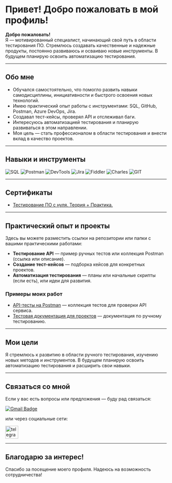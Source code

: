 # Привет! Добро пожаловать в мой профиль!

**Добро пожаловать!**  
Я — мотивированный специалист, начинающий свой путь в области тестирования ПО. Стремлюсь создавать качественные и надежные продукты, постоянно развиваюсь и осваиваю новые инструменты. В будущем планирую освоить автоматизацию тестирования.

---

## Обо мне

- Обучался самостоятельно, что помогло развить навыки самодисциплины, инициативности и быстрого освоения новых технологий.  
- Имею практический опыт работы с инструментами: SQL, GitHub, Postman, Azure DevOps, Jira.  
- Создавал тест-кейсы, проверял API и отслеживал баги.  
- Интересуюсь автоматизацией тестирования и планирую развиваться в этом направлении.  
- Моя цель — стать профессионалом в области тестирования и внести вклад в качество проектов.

---

## Навыки и инструменты

![SQL](https://img.shields.io/badge/-SQL-ffffff?style=for-the-badge&logo=mysql&logoColor=4479A1) ![Postman](https://img.shields.io/badge/-Postman-ffffff?style=for-the-badge&logo=postman&logoColor=FF6C37) ![DevTools](https://img.shields.io/badge/-DevTools-ffffff?style=for-the-badge&logo=googlechrome&logoColor=4285F4) ![Jira](https://img.shields.io/badge/-Jira-ffffff?style=for-the-badge&logo=jira&logoColor=0052CC) ![Fiddler](https://img.shields.io/badge/-Fiddler-ffffff?style=for-the-badge&logo=fiddler&logoColor=FF6600) ![Charles](https://img.shields.io/badge/-Charles%20Proxy-ffffff?style=for-the-badge) ![GIT](https://img.shields.io/badge/-GIT-ffffff?style=for-the-badge&logo=git&logoColor=F05032)

---

## Сертификаты

- [Тестирование ПО с нуля. Теория + Практика.](https://stepik.org/cert/2836210)

---

## Практический опыт и проекты

Здесь вы можете разместить ссылки на репозитории или папки с вашими практическими работами:

- **Тестирование API** — пример ручных тестов или коллекция Postman (ссылка или описание).  
- **Создание тест-кейсов** — подборка кейсов для конкретных проектов.  
- **Автоматизация тестирования** — планы или начальные скрипты (если есть), или идеи для развития.

### Примеры моих работ

- [API-тесты на Postman](https://github.com/C3U3/C3U3/tree/5fee5421903f6f40460fb14ae93814f05ff2083e/API_Postman) — коллекция тестов для проверки API сервиса.  
- [Тестовая документация для проектов](https://github.com/C3U3/C3U3/tree/66b363a87a9c9c9a46d3d5dd6b7195517b1cd3c8/TestDocs) — документация по ручному тестированию.

---

## Мои цели

Я стремлюсь к развитию в области ручного тестирования, изучению новых методов и инструментов. В будущем планирую освоить автоматизацию тестирования и расширить свои навыки.

---

## Связаться со мной

Если у вас есть вопросы или предложения — буду рад связаться:

[![Gmail Badge](https://img.shields.io/badge/-Gmail-red?style=flat&logo=Gmail&logoColor=white)](mailto:skymowan@gmail.com)

или через социальные сети:

<div id="badges">
  <a href="https://t.me/C3R_U3D" target="_blank">
    <img src="https://cdn-icons-png.flaticon.com/512/2111/2111646.png" width="40" height="40" alt="telegram" />
  </a>
</div>

---

## Благодарю за интерес!

Спасибо за посещение моего профиля. Надеюсь на возможность сотрудничества!